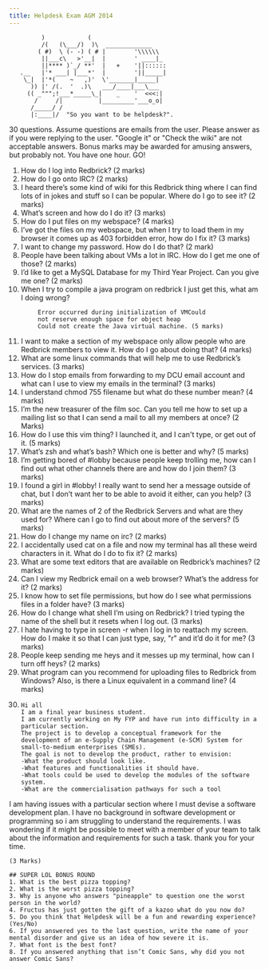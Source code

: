 ```yaml
---
title: Helpdesk Exam AGM 2014
---
```


```
         )            (
         /(   (\___/)  )\  _____________
        ( #)  \ (- -) ( # |        '\\\\\\
         ||___c\   >'__|  |        ' ____|_
         ||**** )`_/ **'  |   +    '||::::::
   .__   |'* ___| |___*'  |        '||_____|
    \_|  |'*(    ~   ,)'  \'_______|_____|
      )) |' /(.  '  .)\   ___/____|___\___
     (( _""";!___*_____\_|    _    '  <<<:|
       /     /|          |_________'___o_o|
      /_____/ /
      |:____|/  "So you want to be helpdesk?".
```

30 questions. Assume questions are emails from the user. Please answer as if you
were replying to the user. "Google it" or "Check the wiki" are not acceptable
answers. Bonus marks may be awarded for amusing answers, but probably not. You
have one hour. GO!

1.  How do I log into Redbrick? (2 marks)
2.  How do I go onto IRC? (2 marks)
3.  I heard there’s some kind of wiki for this Redbrick thing where I can find
    lots of in jokes and stuff so I can be popular. Where do I go to see it? (2
    marks)
4.  What’s screen and how do I do it? (3 marks)
5.  How do I put files on my webspace? (4 marks)
6.  I’ve got the files on my webspace, but when I try to load them in my browser
    it comes up as 403 forbidden error, how do I fix it? (3 marks)
7.  I want to change my password. How do I do that? (2 mark)
8.  People have been talking about VMs a lot in IRC. How do I get me one of
    those? (2 marks)
9.  I’d like to get a MySQL Database for my Third Year Project. Can you give me
    one? (2 marks)
10. When I try to compile a java program on redbrick I just get this, what am I
    doing wrong?

```
        Error occurred during initialization of VMCould
        not reserve enough space for object heap
        Could not create the Java virtual machine. (5 marks)
```

11. I want to make a section of my webspace only allow people who are Redbrick
    members to view it. How do I go about doing that? (4 marks)
12. What are some linux commands that will help me to use Redbrick’s services.
    (3 marks)
13. How do I stop emails from forwarding to my DCU email account and what can I
    use to view my emails in the terminal? (3 marks)
14. I understand chmod 755 filename but what do these number mean? (4 marks)
15. I’m the new treasurer of the film soc. Can you tell me how to set up a
    mailing list so that I can send a mail to all my members at once? (2 Marks)
16. How do I use this vim thing? I launched it, and I can't type, or get out of
    it. (5 marks)
17. What’s zsh and what’s bash? Which one is better and why? (5 marks)
18. I’m getting bored of #lobby because people keep trolling me, how can I find
    out what other channels there are and how do I join them? (3 marks)
19. I found a girl in #lobby! I really want to send her a message outside of
    chat, but I don’t want her to be able to avoid it either, can you help? (3
    marks)
20. What are the names of 2 of the Redbrick Servers and what are they used for?
    Where can I go to find out about more of the servers? (5 marks)
21. How do I change my name on irc? (2 marks)
22. I accidentally used cat on a file and now my terminal has all these weird
    characters in it. What do I do to fix it? (2 marks)
23. What are some text editors that are available on Redbrick’s machines? (2
    marks)
24. Can I view my Redbrick email on a web browser? What’s the address for it? (2
    marks)
25. I know how to set file permissions, but how do I see what permissions files
    in a folder have? (3 marks)
26. How do I change what shell I’m using on Redbrick? I tried typing the name of
    the shell but it resets when I log out. (3 marks)
27. I hate having to type in screen -r when I log in to reattach my screen. How
    do I make it so that I can just type, say, "r" and it’d do it for me? (3
    marks)
28. People keep sending me heys and it messes up my terminal, how can I turn off
    heys? (2 marks)
29. What program can you recommend for uploading files to Redbrick from Windows?
    Also, is there a Linux equivalent in a command line? (4 marks)
30. ```
    Hi all
    I am a final year business student.
    I am currently working on My FYP and have run into difficulty in a particular section.
    The project is to develop a conceptual framework for the development of an e-Supply Chain Management (e-SCM) System for small-to-medium enterprises (SMEs).
    The goal is not to develop the product, rather to envision:
    -What the product should look like.
    -What features and functionalities it should have.
    -What tools could be used to develop the modules of the software system.
    -What are the commercialisation pathways for such a tool
    ```

I am having issues with a particular section where I must devise a software
development plan. I have no background in software development or programming so
i am struggling to understand the requirements. I was wondering if it might be
possible to meet with a member of your team to talk about the information and
requirements for such a task. thank you for your time.

```
(3 Marks)

## SUPER LOL BONUS ROUND
1. What is the best pizza topping?
2. What is the worst pizza topping?
3. Why is anyone who answers "pineapple" to question one the worst person in the world?
4. Fructus has just gotten the gift of a kazoo what do you now do?
5. Do you think that Helpdesk will be a fun and rewarding experience? (Yes/No)
6. If you answered yes to the last question, write the name of your mental disorder and give us an idea of how severe it is.
7. What font is the best font?
8. If you answered anything that isn’t Comic Sans, why did you not answer Comic Sans?
```

